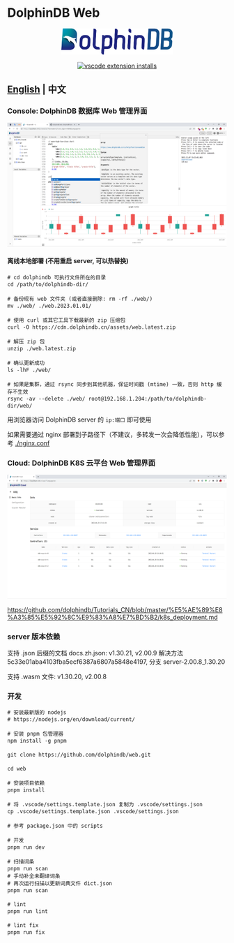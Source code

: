 # DolphinDB Web

<p align='center'>
    <img src='./console/ddb.svg' alt='DolphinDB Web' width='256'>
</p>

<p align='center'>
    <a href='https://github.com/dolphindb/api-javascript' target='_blank'>
        <img alt='vscode extension installs' src='https://img.shields.io/npm/v/dolphindb?color=brightgreen&label=api-javascript&style=flat-square' />
    </a>
</p>

## [English](./README.md) | 中文

### Console: DolphinDB 数据库 Web 管理界面
![](./console/demo.png)

<!-- #### 在线版本
最新内部版本的 web 已经部署到 CDN 。可以通过设置 URL 中的 hostname 和 port 参数将打开的 web 界面连接到远程的或者本地的任何 DolphinDB 服务器，比如： 
http://cdn.dolphindb.cn/web/index.html?view=shell&language=zh&hostname=115.239.209.123&port=8892 

(如果打开后显示空白页，需要手动点击地址栏，将 url 改为 http:// 开头的链接) -->

#### 离线本地部署 (不用重启 server, 可以热替换)
```shell
# cd dolphindb 可执行文件所在的目录
cd /path/to/dolphindb-dir/

# 备份现有 web 文件夹 (或者直接删除: rm -rf ./web/)
mv ./web/ ./web.2023.01.01/

# 使用 curl 或其它工具下载最新的 zip 压缩包
curl -O https://cdn.dolphindb.cn/assets/web.latest.zip

# 解压 zip 包
unzip ./web.latest.zip

# 确认更新成功
ls -lhF ./web/

# 如果是集群，通过 rsync 同步到其他机器，保证时间戳 (mtime) 一致，否则 http 缓存不生效
rsync -av --delete ./web/ root@192.168.1.204:/path/to/dolphindb-dir/web/
```

用浏览器访问 DolphinDB server 的 `ip:端口` 即可使用

如果需要通过 nginx 部署到子路径下（不建议，多转发一次会降低性能），可以参考 [./nginx.conf](./nginx.conf)


### Cloud: DolphinDB K8S 云平台 Web 管理界面
![](./cloud/demo.png)

https://github.com/dolphindb/Tutorials_CN/blob/master/%E5%AE%89%E8%A3%85%E5%92%8C%E9%83%A8%E7%BD%B2/k8s_deployment.md


### server 版本依赖
支持 .json 后缀的文档 docs.zh.json: v1.30.21, v2.00.9
    解决方法 5c33e01aba4103fba5ecf6387a6807a5848e4197, 分支 server-2.00.8_1.30.20

支持 .wasm 文件: v1.30.20, v2.00.8

### 开发
```shell
# 安装最新版的 nodejs
# https://nodejs.org/en/download/current/

# 安装 pnpm 包管理器
npm install -g pnpm

git clone https://github.com/dolphindb/web.git

cd web

# 安装项目依赖
pnpm install

# 将 .vscode/settings.template.json 复制为 .vscode/settings.json
cp .vscode/settings.template.json .vscode/settings.json

# 参考 package.json 中的 scripts

# 开发
pnpm run dev

# 扫描词条
pnpm run scan
# 手动补全未翻译词条
# 再次运行扫描以更新词典文件 dict.json
pnpm run scan

# lint
pnpm run lint

# lint fix
pnpm run fix
```
